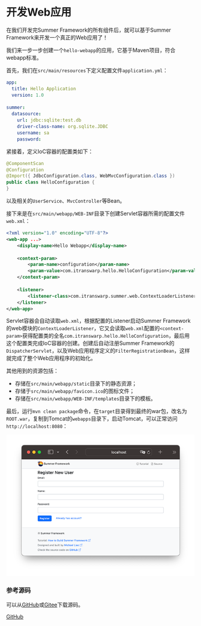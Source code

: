 # 开发Web应用

在我们开发完Summer Framework的所有组件后，就可以基于Summer Framework来开发一个真正的Web应用了！

我们来一步一步创建一个`hello-webapp`的应用，它基于Maven项目，符合webapp标准。

首先，我们在`src/main/resources`下定义配置文件`application.yml`：

```yaml
app:
  title: Hello Application
  version: 1.0

summer:
  datasource:
    url: jdbc:sqlite:test.db
    driver-class-name: org.sqlite.JDBC
    username: sa
    password: 
```

紧接着，定义IoC容器的配置类如下：

```java
@ComponentScan
@Configuration
@Import({ JdbcConfiguration.class, WebMvcConfiguration.class })
public class HelloConfiguration {
}
```

以及相关的`UserService`、`MvcController`等Bean。

接下来是在`src/main/webapp/WEB-INF`目录下创建Servlet容器所需的配置文件`web.xml`：

```xml
<?xml version="1.0" encoding="UTF-8"?>
<web-app ...>
	<display-name>Hello Webapp</display-name>

	<context-param>
		<param-name>configuration</param-name>
		<param-value>com.itranswarp.hello.HelloConfiguration</param-value>
	</context-param>

	<listener>
		<listener-class>com.itranswarp.summer.web.ContextLoaderListener</listener-class>
	</listener>
</web-app>
```

Servlet容器会自动读取`web.xml`，根据配置的Listener启动Summer Framework的web模块的`ContextLoaderListener`，它又会读取`web.xml`配置的`<context-param>`获得配置类的全名`com.itranswarp.hello.HelloConfiguration`，最后用这个配置类完成IoC容器的创建。创建后自动注册Summer Framework的`DispatcherServlet`，以及Web应用程序定义的`FilterRegistrationBean`，这样就完成了整个Web应用程序的初始化。

其他用到的资源包括：

- 存储在`src/main/webapp/static`目录下的静态资源；
- 存储于`src/main/webapp/favicon.ico`的图标文件；
- 存储在`src/main/webapp/WEB-INF/templates`目录下的模板。

最后，运行`mvn clean package`命令，在`target`目录得到最终的war包，改名为`ROOT.war`，复制到Tomcat的`webapps`目录下，启动Tomcat，可以正常访问`http://localhost:8080`：

![hello-webapp](hello-webapp.png)

### 参考源码

可以从[GitHub](https://github.com/michaelliao/summer-framework/tree/main/step-by-step/hello-webapp)或[Gitee](https://gitee.com/liaoxuefeng/summer-framework/tree/main/step-by-step/hello-webapp)下载源码。

<a class="git-explorer" href="https://github.com/michaelliao/summer-framework/tree/main/step-by-step/hello-webapp">GitHub</a>
